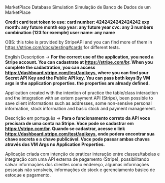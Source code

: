 MarketPlace Database Simulation
Simulação de Banco de Dados de um MarketPlace

**Credit card test token to use:
card number: 4242424242424242 
exp month: any future month
exp year: any future year
cvc: any 3 numbers combination (123 for exemple)
user name: any name**

OBS: this toke is provided by StripeAPI and you can find more of them in https://stripe.com/docs/testing#cards for different tests.

English Description -> 
**For the correct use of the application, you need a Stripe account. You can cadastrate at https://stripe.com/br. When you complete the cadastration, you can access https://dashboard.stripe.com/test/apikeys, where you can find your Secret API Key and the Public API key. You can pass both keys By VM args in the application properties. the properties are already defined.**

Application created with the intention of practice the table/class interaction and the integration with an extern payment API (Stripe), been possible to save client informations such as addresses, some non-sensive 
personal information,  stock information and basic stock and payment management.

Descrição em português ->
**Para o funcionamento correto da API voce precisara de uma conta na Stripe. Voce pode se cadastrar em https://stripe.com/br. Quando se cadastrar, acesse o link https://dashboard.stripe.com/test/apikeys, onde podera encontrar sua chave secreta e a chave publicável. Voce pode passar ambas chaves através dos VM Args no Application Properties.**

Aplicação criada com intenção de praticar interação entre classes/tabelas e integração com uma API externa de pagamento (Stripe), possibilitando salvar informações dos clientes como endereço, algumas informações 
pessoais não sensíveis, informações de stock e gerenciamento básico de estoque e pagamento.
